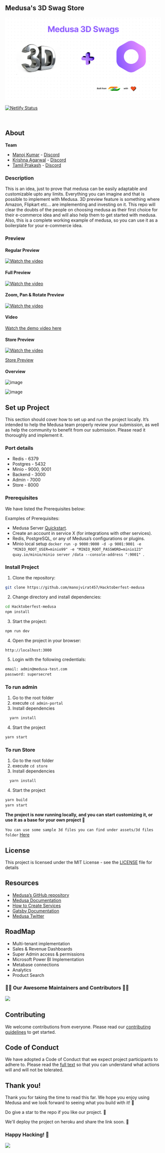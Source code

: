 ## Medusa's 3D Swag Store

<img src= "assets/Cover.png">

<br>

[![Netlify Status](https://api.netlify.com/api/v1/badges/6ca08976-104d-49d1-b1fb-2381b61ac51c/deploy-status)](https://app.netlify.com/sites/medusa-hackathon/deploys)

<br>

## About


**Team**

- [Manoj Kumar](https://github.com/manojvirat457) - [Discord](https://discordapp.com/users/930392488643031050)
- [Krishna Agarwal](https://github.com/MrKrishnaAgarwal) - [Discord](https://discordapp.com/users/983949353171447838)
- [Tamil Prakash](https://github.com/TamilPrakash-S) - [Discord](https://discordapp.com/users/1028260631356395601)

### Description

This is an idea, just to prove that medusa can be easily adaptable and customizable upto any limits. Everything you can imagine and that is possible to implement with Medusa. 3D preview feature is something where Amazon, Flipkart etc... are implementing and investing on it. This repo will clear the doubts of the people on choosing medusa as their first choice for their e-commerce idea and will also help them to get started with medusa.
Also, this is a complete working example of medusa, so you can use it as a boilerplate for your e-commerce idea.

### Preview

#### Regular Preview
[![Watch the video](https://github.com/manojvirat457/Hacktoberfest-medusa/blob/main/assets/thumbnail.png)](https://github.com/manojvirat457/Hacktoberfest-medusa/blob/main/assets/admin.mp4)

#### Full Preview
[![Watch the video](https://github.com/manojvirat457/Hacktoberfest-medusa/blob/main/assets/thumb2.png)](https://github.com/manojvirat457/Hacktoberfest-medusa/blob/main/assets/admin.mp4)

#### Zoom, Pan & Rotate Preview 
[![Watch the video](https://github.com/manojvirat457/Hacktoberfest-medusa/blob/main/assets/thub3.png)](https://github.com/manojvirat457/Hacktoberfest-medusa/blob/main/assets/admin.mp4)

#### Video

[Watch the demo video here](https://github.com/manojvirat457/Hacktoberfest-medusa/blob/main/assets/admin.mp4)

#### Store Preview

[![Watch the video](https://github.com/manojvirat457/Medusa-3D-Swag-Store/blob/main/assets/store.png)](https://clipchamp.com/watch/QePScELklT9)


[Store Preview](https://clipchamp.com/watch/QePScELklT9)

#### Overview

![image](https://user-images.githubusercontent.com/100597998/194545519-7b7b5db4-657f-4f55-9aca-eef5a121a5ae.png)


![image](https://user-images.githubusercontent.com/100597998/194545593-8a1e931d-7ea6-4268-b10d-c50a9e2784d1.png)

## Set up Project

This section should cover how to set up and run the project locally. It’s intended to help the Medusa team properly review your submission, as well as help the community to benefit from our submission. Please read it thoroughly and implement it.

### Port details
 - Redis - 6379
 - Postgres - 5432
 - Minio - 9000, 9001
 - Backend - 3000
 - Admin - 7000
 - Store - 8000

### Prerequisites

We have listed the Prerequisites below:

Examples of Prerequisites:

- Medusa Server [Quickstart](https://docs.medusajs.com/quickstart/quick-start).
- Create an account in service X (for integrations with other services).
- Redis, PostgreSQL, or any of Medusa’s configurations or plugins.
- Minio local setup `docker run -p 9000:9000 -d -p 9001:9001 -e "MINIO_ROOT_USER=minio99" -e "MINIO_ROOT_PASSWORD=minio123" quay.io/minio/minio server /data --console-address ":9001"
`.

### Install Project

1. Clone the repository:

```bash
git clone https://github.com/manojvirat457/Hacktoberfest-medusa
```

2. Change directory and install dependencies:

```bash
cd Hacktoberfest-medusa
npm install
```

3. Start the project:

```bash
npm run dev
```
4. Open the project in your browser:

```bash
http://localhost:3000
```

5. Login with the following credentials:

```bash
email: admin@medusa-test.com
password: supersecret
```

### To run admin
1. Go to the root folder
2. execute `cd admin-portal`
3. Install dependencies 
```bash
  yarn install
```
4. Start the project
```bash
yarn start
```

### To run Store
1. Go to the root folder
2. execute `cd store`
3. Install dependencies 
```bash
  yarn install
```
4. Start the project
```bash
yarn build
yarn start
```

**The project is now running locally, and you can start customizing it, or use it as a base for your own project 🎉**

`You can use some sample 3d files you can find under assets/3d files folder` [Here](https://github.com/manojvirat457/Medusa-3D-Swag-Store/tree/main/assets/3d%20files)

## License

This project is licensed under the MIT License - see the [LICENSE](/LICENSE) file for details

## Resources
- [Medusa’s GitHub repository](https://github.com/medusajs/medusa)
- [Medusa Documentation](https://docs.medusajs.com)
- [How to Create Services](https://docs.medusajs.com/advanced/backend/services/create-service)
- [Gatsby Documentation](https://www.gatsbyjs.com/docs)
- [Medusa Twitter](https://twitter.com/medusajs)


## RoadMap
- Multi-tenant implementation
- Sales & Revenue Dashboards
- Super Admin access & permissions
- Microsoft Power BI Implementation
- Metabase connections
- Analytics
- Product Search

### 👨‍💻 Our Awesome Maintainers and Contributors 👩‍💻

<a href="https://github.com/manojvirat457/Hacktoberfest-medusa/graphs/contributors">
  <img src="https://contrib.rocks/image?repo=manojvirat457/Medusa-3D-Swag-Store" />
</a>

## Contributing

We welcome contributions from everyone. Please read our [contributing guidelines](/CONTRIBUTING.md) to get started.

## Code of Conduct

We have adopted a Code of Conduct that we expect project participants to adhere to. Please read the [full text](/CODE_OF_CONDUCT.md) so that you can understand what actions will and will not be tolerated.

## Thank you!

Thank you for taking the time to read this far. We hope you enjoy using Medusa and we look forward to seeing what you build with it! 🎉

Do give a star to the repo if you like our project. 🌟

We'll deploy the project on heroku and share the link soon. 🚀

### Happy Hacking! 🎃

<img src= "https://github.com/manojvirat457/Medusa-3D-Swag-Store/blob/main/assets/Cover%20Template.png" />
